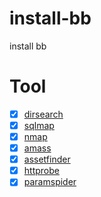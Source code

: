# install-bb
install bb

# Tool
- [x] [dirsearch](https://github.com/maurosoria/dirsearch.git)
- [x] [sqlmap](http://sqlmap.org/)
- [x] [nmap](https://nmap.org/)
- [x] [amass](https://github.com/OWASP/Amass.git)
- [x] [assetfinder](https://github.com/tomnomnom/assetfinder)
- [x] [httprobe](https://github.com/tomnomnom/httprobe.git)
- [x] [paramspider](https://github.com/devanshbatham/ParamSpider.git)
